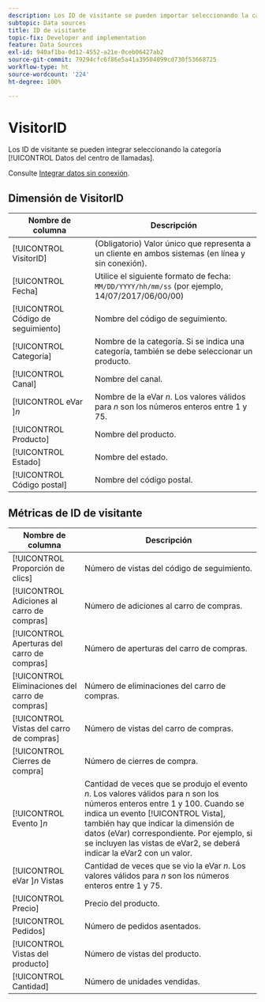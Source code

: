 ```yaml
---
description: Los ID de visitante se pueden importar seleccionando la categoría Genéricas (ID de transacción).
subtopic: Data sources
title: ID de visitante
topic-fix: Developer and implementation
feature: Data Sources
exl-id: 940af1ba-0d12-4552-a21e-0ceb06427ab2
source-git-commit: 79294cfc6f86e5a41a39504099cd730f53668725
workflow-type: ht
source-wordcount: '224'
ht-degree: 100%

---
```


# VisitorID

Los ID de visitante se pueden integrar seleccionando la categoría [!UICONTROL Datos del centro de llamadas].

Consulte [Integrar datos sin conexión](/help/import/c-data-sources/datasrc-integrating-offline-data.md).

## Dimensión de VisitorID

| Nombre de columna | Descripción |
|--- |--- |
| [!UICONTROL VisitorID] | (Obligatorio) Valor único que representa a un cliente en ambos sistemas (en línea y sin conexión). |
| [!UICONTROL Fecha] | Utilice el siguiente formato de fecha: `MM/DD/YYYY/hh/mm/ss` (por ejemplo, 14/07/2017/06/00/00) |
| [!UICONTROL Código de seguimiento] | Nombre del código de seguimiento. |
| [!UICONTROL Categoría] | Nombre de la categoría. Si se indica una categoría, también se debe seleccionar un producto. |
| [!UICONTROL Canal] | Nombre del canal. |
| [!UICONTROL eVar ]*n* | Nombre de la eVar *n*. Los valores válidos para *n* son los números enteros entre 1 y 75. |
| [!UICONTROL Producto] | Nombre del producto. |
| [!UICONTROL Estado] | Nombre del estado. |
| [!UICONTROL Código postal] | Nombre del código postal. |

## Métricas de ID de visitante

| Nombre de columna | Descripción |
| --- | --- |
| [!UICONTROL Proporción de clics] | Número de vistas del código de seguimiento. |
| [!UICONTROL Adiciones al carro de compras] | Número de adiciones al carro de compras. |
| [!UICONTROL Aperturas del carro de compras] | Número de aperturas del carro de compras. |
| [!UICONTROL Eliminaciones del carro de compras] | Número de eliminaciones del carro de compras. |
| [!UICONTROL Vistas del carro de compras] | Número de vistas del carro de compras. |
| [!UICONTROL Cierres de compra] | Número de cierres de compra. |
| [!UICONTROL Evento ]*n* | Cantidad de veces que se produjo el evento *n*. Los valores válidos para n son los números enteros entre 1 y 100.  Cuando se indica un evento [!UICONTROL Vista], también hay que indicar la dimensión de datos (eVar) correspondiente. Por ejemplo, si se incluyen las vistas de eVar2, se deberá indicar la eVar2 con un valor. |
| [!UICONTROL eVar ]*n* Vistas | Cantidad de veces que se vio la eVar *n*. Los valores válidos para *n* son los números enteros entre 1 y 75. |
| [!UICONTROL Precio] | Precio del producto. |
| [!UICONTROL Pedidos] | Número de pedidos asentados. |
| [!UICONTROL Vistas del producto] | Número de vistas del producto. |
| [!UICONTROL Cantidad] | Número de unidades vendidas. |
